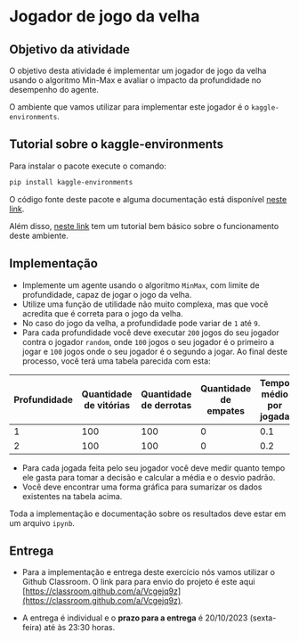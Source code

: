 # Jogador de jogo da velha


<!--
## Pré-atividade

Responda as perguntas abaixo: 

1. O que é um ambiente competitivo de soma zero?
1. Qual o objetivo do algoritmo Min-Max? Em outras palavras, por que um agente autônomo que atua em um ambiente competitivo deve usar o algoritmo Min-Max?
1. O que é função de utilidade? Por que utilizar funções de utilidade? 
1. Qual é a relação da profundidade da árvore de busca do Min-Max com o desempenho final do agente? Existe correlação? Justifique a sua resposta.

-->

## Objetivo da atividade

O objetivo desta atividade é implementar um jogador de jogo da velha usando o algoritmo Min-Max e avaliar o impacto da 
profundidade no desempenho do agente. 

O ambiente que vamos utilizar para implementar este jogador é o `kaggle-environments`. 

## Tutorial sobre o kaggle-environments

Para instalar o pacote execute o comando:

```bash
pip install kaggle-environments
```

O código fonte deste pacote e alguma documentação está disponível [neste link](https://github.com/Kaggle/kaggle-environments). 

Além disso, [neste link](tictactoe.ipynb) tem um tutorial bem básico sobre o funcionamento deste ambiente. 

## Implementação 

* Implemente um agente usando o algoritmo `MinMax`, com limite de profundidade, capaz de jogar o jogo da velha.
* Utilize uma função de utilidade não muito complexa, mas que você acredita que é correta para o jogo da velha.
* No caso do jogo da velha, a profundidade pode variar de `1` até `9`. 
* Para cada profundidade você deve executar `200` jogos do seu jogador contra o jogador `random`, onde `100` jogos o seu jogador é o primeiro a jogar e `100` jogos onde o seu jogador é o segundo a jogar. Ao final deste processo, você terá uma tabela parecida com esta: 

| Profundidade | Quantidade de vitórias | Quantidade de derrotas | Quantidade de empates | Tempo médio por jogada | Desvio padrão |
|--------------|------------------------|------------------------|------------------------|------------------------|---------------|
| 1            | 100                    | 100                    | 0                      | 0.1                    | 0.01          |
| 2            | 100                    | 100                    | 0                      | 0.2                    | 0.02          |

* Para cada jogada feita pelo seu jogador você deve medir quanto tempo ele gasta para tomar a decisão e calcular a média e o desvio padrão.
* Você deve encontrar uma forma gráfica para sumarizar os dados existentes na tabela acima. 

Toda a implementação e documentação sobre os resultados deve estar em um arquivo `ipynb`.  


## Entrega

* Para a implementação e entrega deste exercício nós vamos utilizar o Github Classroom. O link para para envio do projeto é este aqui [https://classroom.github.com/a/Vcgejq9z](https://classroom.github.com/a/Vcgejq9z). 

* A entrega é individual e o  **prazo para a entrega** é 20/10/2023 (sexta-feira) até às 23:30 horas.